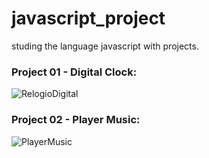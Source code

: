 # javascript_project
studing the language javascript with projects. 

### Project 01 - Digital Clock:

![RelogioDigital](https://github.com/user-attachments/assets/038e2f5c-5696-4cc7-9fae-2bd6700554e9)

### Project 02 - Player Music:

![PlayerMusic](https://github.com/user-attachments/assets/946a25e8-a569-48b1-87c4-a9bfbd0f9727)


